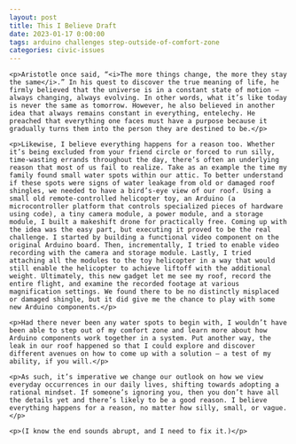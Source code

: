 ```yaml
---
layout: post
title: This I Believe Draft
date: 2023-01-17 0:00:00
tags: arduino challenges step-outside-of-comfort-zone
categories: civic-issues
---
```


<div>

    <p>Aristotle once said, “<i>The more things change, the more they stay the same</i>.” In his quest to discover the true meaning of life, he firmly believed that the universe is in a constant state of motion — always changing, always evolving. In other words, what it’s like today is never the same as tomorrow. However, he also believed in another idea that always remains constant in everything, entelechy. He preached that everything one faces must have a purpose because it gradually turns them into the person they are destined to be.</p>

    <p>Likewise, I believe everything happens for a reason too. Whether it’s being excluded from your friend circle or forced to run silly, time-wasting errands throughout the day, there’s often an underlying reason that most of us fail to realize. Take as an example the time my family found small water spots within our attic. To better understand if these spots were signs of water leakage from old or damaged roof shingles, we needed to have a bird’s-eye view of our roof. Using a small old remote-controlled helicopter toy, an Arduino (a microcontroller platform that controls specialized pieces of hardware using code), a tiny camera module, a power module, and a storage module, I built a makeshift drone for practically free. Coming up with the idea was the easy part, but executing it proved to be the real challenge. I started by building a functional video component on the original Arduino board. Then, incrementally, I tried to enable video recording with the camera and storage module. Lastly, I tried attaching all the modules to the toy helicopter in a way that would still enable the helicopter to achieve liftoff with the additional weight. Ultimately, this new gadget let me see my roof, record the entire flight, and examine the recorded footage at various magnification settings. We found there to be no distinctly misplaced or damaged shingle, but it did give me the chance to play with some new Arduino components.</p>

    <p>Had there never been any water spots to begin with, I wouldn’t have been able to step out of my comfort zone and learn more about how Arduino components work together in a system. Put another way, the leak in our roof happened so that I could explore and discover different avenues on how to come up with a solution — a test of my ability, if you will.</p>

    <p>As such, it’s imperative we change our outlook on how we view everyday occurrences in our daily lives, shifting towards adopting a rational mindset. If someone’s ignoring you, then you don’t have all the details yet and there’s likely to be a good reason. I believe everything happens for a reason, no matter how silly, small, or vague.</p>

    <p>(I know the end sounds abrupt, and I need to fix it.)</p>

</div>
